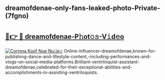 ## dreamofdenae-only-fans​-leaked-photo​-Private-(7fgno)


# <h2><a href="https://mediaupload.pro?title=dreamofdenae&ref=git">🔗👉 🔴 dreamofdenae-P𝚑ot𝚘𝚜-V𝚒d𝚎o</a></h2>

[![Corinna Kopf Nue Nu𝚍e𝚜](https://i.imgur.com/0qMVB7G.gif)](https://mediaupload.pro?title=dreamofdenae&ref=git)
Online-influencer-dreamofdenae,known-for-publishing-dance-and-lifestyle-content,-including-performances-and-vlogs-on-social-media-platforms.Brilliant-ventriloquist-assistant-dreamofdenae,celebrated-for-their-exceptional-abilities-and-accomplishments-in-assisting-ventriloquists.  